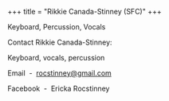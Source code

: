 +++
title = "Rikkie Canada-Stinney (SFC)"
+++

Keyboard, Percussion, Vocals

<!--more-->

Contact Rikkie Canada-Stinney:

Keyboard, vocals, percussion

Email  -  rocstinney@gmail.com

Facebook  -  Ericka Rocstinney

&nbsp;
